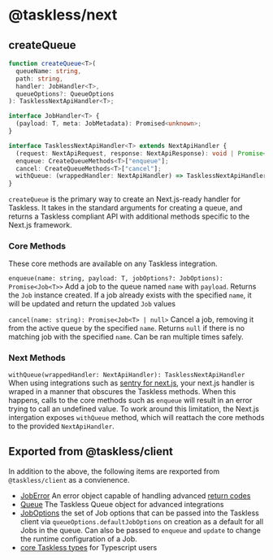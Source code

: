 # @taskless/next

## createQueue

```ts
function createQueue<T>(
  queueName: string,
  path: string,
  handler: JobHandler<T>,
  queueOptions?: QueueOptions
): TasklessNextApiHandler<T>;

interface JobHandler<T> {
  (payload: T, meta: JobMetadata): Promised<unknown>;
}

interface TasklessNextApiHandler<T> extends NextApiHandler {
  (request: NextApiRequest, response: NextApiResponse): void | Promise<void>;
  enqueue: CreateQueueMethods<T>["enqueue"];
  cancel: CreateQueueMethods<T>["cancel"];
  withQueue: (wrappedHandler: NextApiHandler) => TasklessNextApiHandler<T>;
}
```

`createQueue` is the primary way to create an Next.js-ready handler for Taskless. It takes in the standard arguments for creating a queue, and returns a Taskless compliant API with additional methods specific to the Next.js framework.

### Core Methods

These core methods are available on any Taskless integration.

`enqueue(name: string, payload: T, jobOptions?: JobOptions): Promise<Job<T>>`
Add a job to the queue named `name` with `payload`. Returns the `Job` instance created. If a job already exists with the specified `name`, it will be updated and return the updated `Job` values

`cancel(name: string): Promise<Job<T> | null>`
Cancel a job, removing it from the active queue by the specified `name`. Returns `null` if there is no matching job with the specified `name`. Can be ran multiple times safely.

### Next Methods

`withQueue(wrappedHandler: NextApiHandler): TasklessNextApiHandler`
When using integrations such as [sentry for next.js](https://docs.sentry.io/platforms/javascript/guides/nextjs/#configure), your next.js handler is wraped in a manner that obscures the Taskless methods. When this happens, calls to the core methods such as `enqueue` will result in an error trying to call an undefined value. To work around this limitation, the Next.js intergation exposes `withQueue` method, which will reattach the core methods to the provided `NextApiHandler`.

## Exported from @taskless/client

In addition to the above, the following items are rexported from `@taskless/client` as a convienence.

- [JobError](./client/job-error.md) An error object capable of handling advanced [return codes](./client/return-codes.md)
- [Queue](./client/queue.md) The Taskless Queue object for advanced integrations
- [JobOptions](./client/job-options.md) the set of Job options that can be passed into the Taskless client via `queueOptions.defaultJobOptions` on creation as a default for all Jobs in the queue. Can also be passed to `enqueue` and `update` to change the runtime configuration of a Job.
- [core Taskless types](https://github.com/taskless/taskless/tree/main/packages/types) for Typescript users
